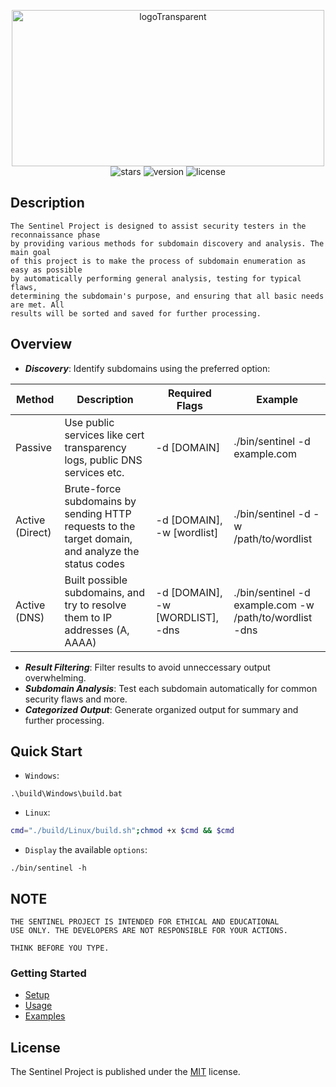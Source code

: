 <p align="center">
  <img src="https://github.com/PlagueByteSec/sentinel-project/blob/main/assets/TheSentinelProject-LogoTransparent.png" alt="logoTransparent" width="500" height="250" />
  <br>
  <img src="https://img.shields.io/github/stars/PlagueByteSec/sentinel-project?style=social" alt="stars" />
  <img src="https://img.shields.io/github/v/release/PlagueByteSec/sentinel-project" alt="version" />
  <img src="https://img.shields.io/github/license/PlagueByteSec/sentinel-project" alt="license" />
</p>

## Description
```
The Sentinel Project is designed to assist security testers in the reconnaissance phase
by providing various methods for subdomain discovery and analysis. The main goal 
of this project is to make the process of subdomain enumeration as easy as possible 
by automatically performing general analysis, testing for typical flaws, 
determining the subdomain's purpose, and ensuring that all basic needs are met. All 
results will be sorted and saved for further processing.
```

## Overview

- ***Discovery***: Identify subdomains using the preferred option:

| Method | Description | Required Flags | Example |
|--------|-------------|----------------|---------|  
| Passive | Use public services like cert transparency logs, public DNS services etc. | -d [DOMAIN] | ./bin/sentinel -d example.com |
| Active (Direct) | Brute-force subdomains by sending HTTP requests to the target domain, and analyze the status codes | -d [DOMAIN], -w [wordlist] | ./bin/sentinel -d -w /path/to/wordlist |
| Active (DNS) | Built possible subdomains, and try to resolve them to IP addresses (A, AAAA) | -d [DOMAIN], -w [WORDLIST], -dns | ./bin/sentinel -d example.com -w /path/to/wordlist -dns |

- ***Result Filtering***: Filter results to avoid unneccessary output overwhelming.
- ***Subdomain Analysis***: Test each subdomain automatically for common security flaws and more.
- ***Categorized Output***: Generate organized output for summary and further processing.

## Quick Start

- `Windows`:
```
.\build\Windows\build.bat
```

- `Linux`:
```bash
cmd="./build/Linux/build.sh";chmod +x $cmd && $cmd
```

- `Display` the available `options`:
```
./bin/sentinel -h
```

## NOTE

```
THE SENTINEL PROJECT IS INTENDED FOR ETHICAL AND EDUCATIONAL 
USE ONLY. THE DEVELOPERS ARE NOT RESPONSIBLE FOR YOUR ACTIONS. 

THINK BEFORE YOU TYPE.
```

### Getting Started

- [Setup](https://plaguebytesec.github.io/sentinel-project/pages/setup)
- [Usage](https://plaguebytesec.github.io/sentinel-project/pages/usage)
- [Examples](https://plaguebytesec.github.io/sentinel-project/pages/examples)

## License
The Sentinel Project is published under the [MIT](https://github.com/PlagueByteSec/sentinel-project/blob/main/LICENSE) license.
